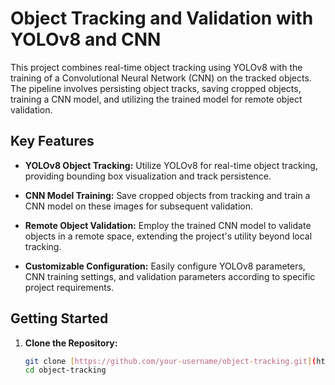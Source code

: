 # Object Tracking and Validation with YOLOv8 and CNN

This project combines real-time object tracking using YOLOv8 with the training of a Convolutional Neural Network (CNN) on the tracked objects. The pipeline involves persisting object tracks, saving cropped objects, training a CNN model, and utilizing the trained model for remote object validation.

## Key Features

- **YOLOv8 Object Tracking:** Utilize YOLOv8 for real-time object tracking, providing bounding box visualization and track persistence.
  
- **CNN Model Training:** Save cropped objects from tracking and train a CNN model on these images for subsequent validation.

- **Remote Object Validation:** Employ the trained CNN model to validate objects in a remote space, extending the project's utility beyond local tracking.

- **Customizable Configuration:** Easily configure YOLOv8 parameters, CNN training settings, and validation parameters according to specific project requirements.

## Getting Started

1. **Clone the Repository:**
   ```bash
   git clone [https://github.com/your-username/object-tracking.git](https://github.com/Soumyajit-7/Object-Tracking-and-Validation-with-YOLOv8-and-CNN.git)https://github.com/Soumyajit-7/Object-Tracking-and-Validation-with-YOLOv8-and-CNN.git
   cd object-tracking
